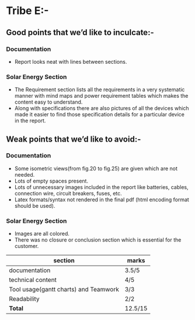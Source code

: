 # Tribe E:-

## Good points that we’d like to inculcate:-

### Documentation

-	Report looks neat with lines between sections.


### Solar Energy Section

-	The Requirement section lists all the requirements in a very systematic manner with mind maps and power requirement tables which makes the content easy to understand.
-	Along with specifications there are also pictures of all the devices which made it easier to find those specification details for a particular device in the report.

## Weak points that we’d like to avoid:-

   ### Documentation

-	Some isometric views(from fig.20 to fig.25) are given which are not needed. 
-	Lots of empty spaces present.  
-	Lots of unnecessary images included in the report like batteries, cables, connection wire, circuit breakers, fuses, etc.
-	Latex formats/syntax not rendered in the final pdf (html encoding format should be used).

   ### Solar Energy Section

-	Images are all colored.
-	There was no closure or conclusion section which is essential for the customer.


| section                                                  | marks|
|----------------------------------------------------|---------|
|documentation                                       | 3.5/5     |
|technical content                                    | 4/5        |
|Tool usage(gantt charts) and Teamwork                | 3/3        |  
|Readability                                             | 2/2        |           
| **Total**                                                 | 12.5/15   |

